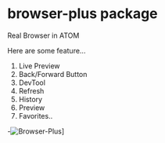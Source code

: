# browser-plus package

Real Browser in ATOM

Here are some feature...
1. Live Preview
2. Back/Forward Button
3. DevTool
4. Refresh
5. History
6. Preview
7. Favorites..

-![Browser-Plus](https://raw.github.com/skandasoft/browser-plus/master/browser.gif)]
